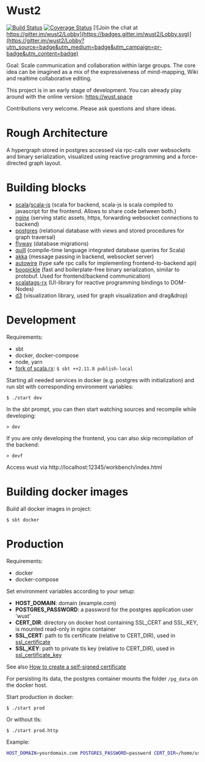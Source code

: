 # Wust2
[![Build Status](https://travis-ci.org/woost/wust2.svg?branch=master)](https://travis-ci.org/woost/wust2)
[![Coverage Status](https://coveralls.io/repos/github/woost/wust2/badge.svg)](https://coveralls.io/github/woost/wust2)
[![Join the chat at https://gitter.im/wust2/Lobby](https://badges.gitter.im/wust2/Lobby.svg)](https://gitter.im/wust2/Lobby?utm_source=badge&utm_medium=badge&utm_campaign=pr-badge&utm_content=badge)

Goal: Scale communication and collaboration within large groups.
The core idea can be imagined as a mix of the expressiveness of mind-mapping, Wiki and realtime collaborative editing.

This project is in an early stage of development. You can already play around with the online version: https://wust.space

Contributions very welcome. Please ask questions and share ideas.

# Rough Architecture
A hypergraph stored in postgres accessed via rpc-calls over websockets and binary serialization, visualized using reactive programming and a force-directed graph layout.

# Building blocks
* [scala](https://github.com/scala/scala)/[scala-js](https://github.com/scala-js/scala-js) (scala for backend, scala-js is scala compiled to javascript for the frontend. Allows to share code between both.)
* [nginx](https://github.com/nginx/nginx) (serving static assets, https, forwarding websocket connections to backend)
* [postgres](https://github.com/postgres/postgres) (relational database with views and stored procedures for graph traversal)
* [flyway](https://github.com/flyway/flyway) (database migrations)
* [quill](https://github.com/getquill/quill) (compile-time language integrated database queries for Scala)
* [akka](https://github.com/akka/akka) (message passing in backend, websocket server)
* [autowire](https://github.com/lihaoyi/autowire) (type safe rpc calls for implementing frontend-to-backend api)
* [boopickle](https://github.com/suzaku-io/boopickle) (fast and boilerplate-free binary serialization, similar to protobuf. Used for frontend/backend communication)
* [scalatags-rx](https://github.com/rtimush/scalatags-rx) (UI-library for reactive programming bindings to DOM-Nodes)
* [d3](https://github.com/d3/d3) (visualization library, used for graph visualization and drag&drop)

# Development
Requirements:
* sbt
* docker, docker-compose
* node, yarn
* [fork of scala.rx](https://github.com/fdietze/scala.rx): `$ sbt ++2.11.8 publish-local`

Starting all needed services in docker (e.g. postgres with initialization) and run sbt with corresponding environment variables:
```
$ ./start dev
```

In the sbt prompt, you can then start watching sources and recompile while developing:
```
> dev
```

If you are only developing the frontend, you can also skip recompilation of the backend:
```
> devf
```

Access wust via http://localhost:12345/workbench/index.html

# Building docker images
Build all docker images in project:
```
$ sbt docker
```

# Production
Requirements:
* docker
* docker-compose

Set environment variables according to your setup:
* **HOST_DOMAIN**: domain (example.com)
* **POSTGRES_PASSWORD**: a password for the postgres application user 'wust'
* **CERT_DIR**: directory on docker host containing SSL_CERT and SSL_KEY, is mounted read-only in nginx container
* **SSL_CERT**: path to tls certificate (relative to CERT_DIR), used in [ssl_certificate](https://nginx.org/en/docs/http/ngx_http_ssl_module.html#ssl_certificate)
* **SSL_KEY**: path to private tls key (relative to CERT_DIR), used in [ssl_certificate_key](https://nginx.org/en/docs/http/ngx_http_ssl_module.html#ssl_certificate_key)

See also [How to create a self-signed certificate](https://stackoverflow.com/questions/10175812/how-to-create-a-self-signed-certificate-with-openssl)

For persisting its data, the postgres container mounts the folder `/pg_data` on the docker host.

Start production in docker:
```
$ ./start prod
```

Or without tls:
```
$ ./start prod.http
```

Example:
```bash
HOST_DOMAIN=yourdomain.com POSTGRES_PASSWORD=password CERT_DIR=/home/user/certs SSL_CERT=cert.pem SSL_KEY=key.pem ./start prod
```



